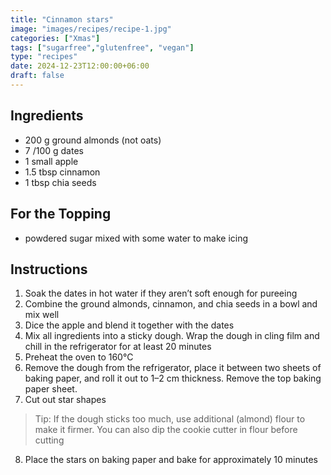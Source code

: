 ```yaml
---
title: "Cinnamon stars"
image: "images/recipes/recipe-1.jpg"
categories: ["Xmas"]
tags: ["sugarfree","glutenfree", "vegan"]
type: "recipes"
date: 2024-12-23T12:00:00+06:00
draft: false
---
```


## Ingredients

- 200 g ground almonds (not oats)
- 7 /100 g dates
- 1 small apple
- 1.5 tbsp cinnamon
- 1 tbsp chia seeds

## For the Topping

- powdered sugar mixed with some water to make icing

## Instructions

1. Soak the dates in hot water if they aren’t soft enough for pureeing
2. Combine the ground almonds, cinnamon, and chia seeds in a bowl and mix well
3. Dice the apple and blend it together with the dates
4. Mix all ingredients into a sticky dough. Wrap the dough in cling film and chill in the refrigerator for at least 20 minutes
5. Preheat the oven to 160°C
6. Remove the dough from the refrigerator, place it between two sheets of baking paper, and roll it out to 1–2 cm thickness. Remove the top baking paper sheet.
7. Cut out star shapes

> Tip: If the dough sticks too much, use additional (almond) flour to make it firmer. You can also dip the cookie cutter in flour before cutting

8. Place the stars on baking paper and bake for approximately 10 minutes
